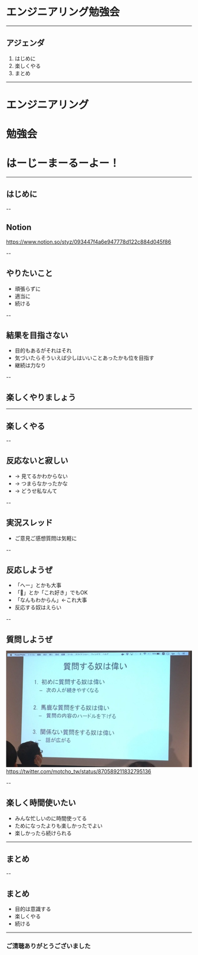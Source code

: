 <style type="text/css">
  .reveal h1,
  .reveal h2,
  .reveal h3,
  .reveal h4,
  .reveal h5,
  .reveal h6 {
    text-transform: none;
  }
</style>

# エンジニアリング勉強会

---

## アジェンダ

1. はじめに
2. 楽しくやる
3. まとめ

---

# エンジニアリング
# 勉強会
# はーじーまーるーよー！

---

## はじめに

--

## Notion

https://www.notion.so/styz/093447f4a6e947778d122c884d045f86

--

## やりたいこと
- 頑張らずに
- 適当に
- 続ける

--

## 結果を目指さない
- 目的もあるがそれはそれ
- 気づいたらそういえば少しはいいことあったかも位を目指す
- 継続は力なり

--

## 楽しくやりましょう

---

## 楽しくやる

--

## 反応ないと寂しい

- → 見てるかわからない
- → つまらなかったかな
- → どうせ私なんて

--

## 実況スレッド

- ご意見ご感想質問は気軽に

--

## 反応しようぜ
- 「へー」とかも大事
- 「👏」とか「これ好き」でもOK
- 「なんもわからん」←これ大事
- 反応する奴はえらい

--

## 質問しようぜ

![](erai.jpg)
https://twitter.com/motcho_tw/status/870589211832795136

--

## 楽しく時間使いたい
- みんな忙しいのに時間使ってる
- ためになったよりも楽しかったでよい
- 楽しかったら続けられる

---

## まとめ

--

## まとめ

- 目的は意識する
- 楽しくやる
- 続ける

---

### ご清聴ありがとうございました
